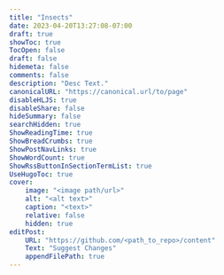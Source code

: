 ```yaml
---
title: "Insects"
date: 2023-04-20T13:27:08-07:00
draft: true
showToc: true
TocOpen: false
draft: false
hidemeta: false
comments: false
description: "Desc Text."
canonicalURL: "https://canonical.url/to/page"
disableHLJS: true 
disableShare: false
hideSummary: false
searchHidden: true
ShowReadingTime: true
ShowBreadCrumbs: true
ShowPostNavLinks: true
ShowWordCount: true
ShowRssButtonInSectionTermList: true
UseHugoToc: true
cover:
    image: "<image path/url>" 
    alt: "<alt text>" 
    caption: "<text>" 
    relative: false
    hidden: true
editPost:
    URL: "https://github.com/<path_to_repo>/content"
    Text: "Suggest Changes" 
    appendFilePath: true 
---
```



